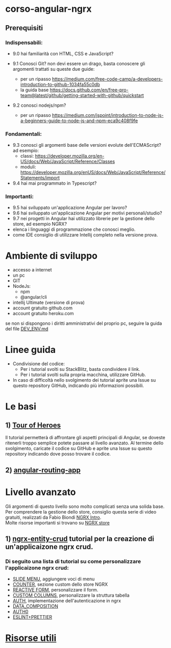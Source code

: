 # corso-angular-ngrx
## Prerequisiti
### Indispensabili:
 - 9.0 hai familiarità con HTML, CSS e JavaScript?
 - 9.1 Conosci Git? non devi essere un drago, basta conoscere gli argomenti trattati su queste due guide:
     - per un ripasso https://medium.com/free-code-camp/a-developers-introduction-to-github-1034fa55c0db
     - la guida base https://docs.github.com/en/free-pro-team@latest/github/getting-started-with-github/quickstart
     
 - 9.2 conosci nodejs/npm?
    - per un ripasso https://medium.com/jspoint/introduction-to-node-js-a-beginners-guide-to-node-js-and-npm-eca9c408f9fe 
    
### Fondamentali:
 - 9.3 conosci gli argomenti base delle versioni evolute dell'ECMAScript? ad esempio:
    - classi: https://developer.mozilla.org/en-US/docs/Web/JavaScript/Reference/Classes
    - moduli: https://developer.mozilla.org/enUS/docs/Web/JavaScript/Reference/Statements/import
 - 9.4 hai mai programmato in Typescript?

### Importanti:
 - 9.5 hai sviluppato un'applicazione Angular per lavoro?
 - 9.6 hai sviluppato un'applicazione Angular per motivi personali/studio?
 - 9.7 nei progetti in Angular hai utilizzato librerie per la gestione dello store, ad esempio NGRX?
 - elenca i linguaggi di programmazione che conosci meglio.
 - come IDE consiglio di utilizzare Intellij completo nella versione prova.

# Ambiente di sviluppo
 - accesso a internet
 - un pc
 - GIT
 - NodeJs:
    - npm
    - @angular/cli
 - intellij Ultimate (versione di prova)
 - account gratuito github.com
 - account gratuito heroku.com
  
se non si dispongono i diritti amministrativi del proprio pc, seguire la guida del file [DEV_ENV.md](DEV_ENV.md)
 

# Linee guida
- Condivisione del codice:
   - Per i tutorial svolti su StackBlitz, basta condividere il link.
   - Per i tutorial svolti sulla propria macchina, utilizzare GitHub.
- In caso di difficoltà nello svolgimento dei tutorial aprite una Issue su questo repository GitHub, indicando più informazioni possibili.

# Le basi  
## 1) [Tour of Heroes](ANGULAR_TOUR_OF_HEROES.md)
Il tutorial permetterà di affrontare gli aspetti principali di Angular, se doveste ritenerli troppo semplice potete passare al livello avanzato. 
Al termine dello svolgimento, caricate il codice su GitHub e aprite una Issue su questo repository indicando dove posso trovare il codice.

## 2) [angular-routing-app](ANGULAR_ROUTING_APP.md)


# Livello avanzato 
Gli argomenti di questo livello sono molto complicati senza una solida base.  
Per comprendere la gestione dello store, consiglio questa serie di video gratuiti, realizzati da Fabio Biondi [NGRX Intro](https://www.youtube.com/watch?v=v8w6U3nRRFQ&list=PLUioGv_6G9YK-vpX9nY5P9qHaK3056KY3).   
Molte risorse importanti si trovano su [NGRX store](https://ngrx.io/guide/store)
## 1) [ngrx-entity-crud](https://www.npmjs.com/package/ngrx-entity-crud) tutorial per la creazione di un'applicaizone ngrx crud.
### Di seguito una lista di tutorial su come personalizzare l'applicaizone ngrx crud:
 - [SLIDE MENU](SLIDE_MENU.md), aggiungere voci di menu
 - [COUNTER](COUNTER.md), sezione custom dello store NGRX
 - [REACTIVE FORM](REACTIVE_FORM.md), personalizzare il form.
 - [CUSTOM COLUMNS](CUSTOM_COLUMNS.md), personalizzare la struttura tabella
 - [AUTH](AUTH.md), implementazione dell'autenticazione in ngrx
 - [DATA_COMPOSITION](DATA_COMPOSITION.md) 
 - [AUTH0](AUTH0.md)
 - [ESLINT+PRETTIER](ESLINT+PRETTIER.md) 

# [Risorse utili](RISORSE_UTILI.md)

